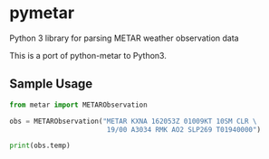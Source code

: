 # pymetar
Python 3 library for parsing METAR weather observation data

This is a port of python-metar to Python3.

## Sample Usage

```python
from metar import METARObservation

obs = METARObservation("METAR KXNA 162053Z 01009KT 10SM CLR \
                        19/00 A3034 RMK AO2 SLP269 T01940000")

print(obs.temp)
```